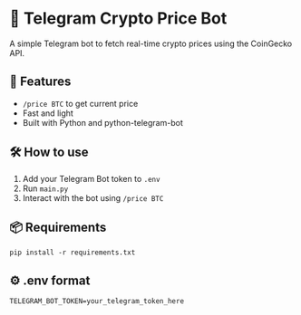 # 💸 Telegram Crypto Price Bot

A simple Telegram bot to fetch real-time crypto prices using the CoinGecko API.

## 🚀 Features
- `/price BTC` to get current price
- Fast and light
- Built with Python and python-telegram-bot

## 🛠 How to use
1. Add your Telegram Bot token to `.env`
2. Run `main.py`
3. Interact with the bot using `/price BTC`

## 📦 Requirements
```
pip install -r requirements.txt
```

## ⚙️ .env format
```
TELEGRAM_BOT_TOKEN=your_telegram_token_here
```
